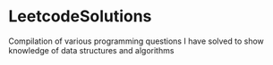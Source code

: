# LeetcodeSolutions
Compilation of various programming questions I have solved to show knowledge of data structures and algorithms
